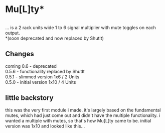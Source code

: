 # Mu\[L\]ty\*

<image of multy>

... is a 2 rack units wide 1 to 6 signal multiplier with mute toggles on each output.  
\*(soon deprecated and now replaced by ShutIt)


## Changes

coming 0.6 - deprecated  
0.5.6 - functionality replaced by ShutIt  
0.5.1 - slimmed version 1x6 / 2 Units  
0.5.0 - initial version 1x10 / 4 Units  


## little backstory
this was the very first module i made.
it's largely based on the fundamental mutes, which had just come out and didn't have the multiple functionality.
i wanted a multiple with mutes, so that's how Mu\[L\]ty came to be.
initial version was 1x10 and looked like this...
<image of old multy>

